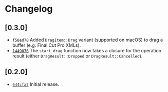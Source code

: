 # Changelog

## \[0.3.0]

- [`f58ed78`](https://github.com/crabnebula-dev/drag-rs/commit/f58ed7838abe1fe5b23c4e3aa92df28e77564345) Added `DragItem::Drag` variant (supported on macOS) to drag a buffer (e.g. Final Cut Pro XMLs).
- [`1449076`](https://github.com/crabnebula-dev/drag-rs/commit/14490764de8ff50969a3f2299d204e44e091752e) The `start_drag` function now takes a closure for the operation result (either `DragResult::Dropped` or `DragResult::Cancelled`).

## \[0.2.0]

- [`644cfa2`](https://github.com/crabnebula-dev/drag-rs/commit/644cfa28b09bee9c3de396bdcc1dc801a26d65bc) Initial release.
